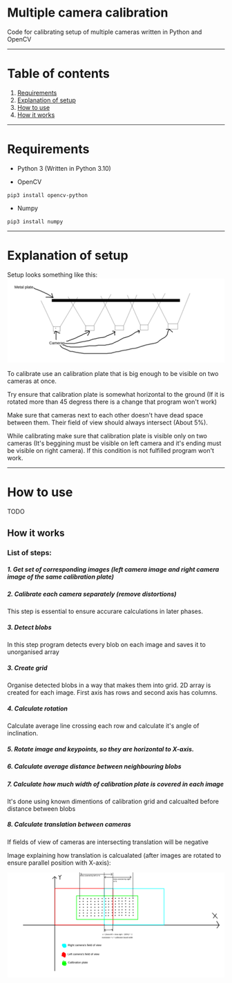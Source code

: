 # Multiple camera calibration

Code for calibrating setup of multiple cameras written in Python and OpenCV

---

# Table of contents

1. [Requirements](#requirements)
2. [Explanation of setup](#explanation)
3. [How to use](#how-to-use)
5. [How it works](#how-it-works)


---

# Requirements <a name="requirements"></a>

- Python 3 (Written in Python 3.10)

- OpenCV
```
pip3 install opencv-python
```

- Numpy
```
pip3 install numpy
```

---

# Explanation of setup <a name="explanation"></a>

Setup looks something like this:
![img](./setup-explanation.png)

To calibrate use an calibration plate that is big enough to be visible on two cameras at once.

Try ensure that calibration plate is somewhat horizontal to the ground (If it is rotated more than 45 degress there is a change that program won't work)

Make sure that cameras next to each other doesn't have dead space between them. Their field of view should always intersect (About 5%).

While calibrating make sure that calibration plate is visible only on two cameras (It's beggining must be visible on left camera and it's ending must be visible on right camera). If this condition is not fulfilled program won't work.

---

# How to use <a name="how-to-use"></a>

TODO

## How it works <a name="how-it-works"></a>

### List of steps:
##### 1. Get set of corresponding images (left camera image and right camera image of the same calibration plate)

##### 2. Calibrate each camera separately (remove distortions)
This step is essential to ensure accurare calculations in later phases.

##### 3. Detect blobs
In this step program detects every blob on each image and saves it to unorganised array

##### 3. Create grid
Organise detected blobs in a way that makes them into grid. 2D array is created for each image. First axis has rows and second axis has columns.

##### 4. Calculate rotation
Calculate average line crossing each row and calculate it's angle of inclination.

##### 5. Rotate image and keypoints, so they are horizontal to X-axis.

##### 6. Calculate average distance between neighbouring blobs

##### 7. Calculate how much width of calibration plate is covered in each image
It's done using known dimentions of calibration grid and calcualted before distance between blobs

##### 8. Calculate translation between cameras
If fields of view of cameras are intersecting translation will be negative

Image explaining how translation is calcualated (after images are rotated to ensure parallel position with X-axis):

![img](./translation-explanation.png)



